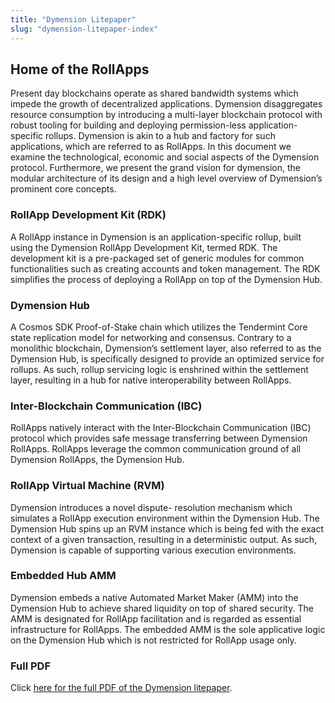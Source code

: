```yaml
---
title: "Dymension Litepaper"
slug: "dymension-litepaper-index"
---
```


## Home of the RollApps

Present day blockchains operate as shared bandwidth systems which impede the growth of decentralized applications. Dymension disaggregates resource consumption by introducing a multi-layer blockchain protocol with robust tooling for building and deploying permission-less application-specific rollups. Dymension is akin to a hub and factory for such applications, which are referred to as RollApps. In this document we examine the technological, economic and social aspects of the Dymension protocol. Furthermore, we present the grand vision for dymension, the modular architecture of its design and a high level overview of Dymension’s prominent core concepts.

### RollApp Development Kit (RDK)

A RollApp instance in Dymension is an application-specific rollup, built using the Dymension RollApp Development Kit, termed RDK. The development kit is a pre-packaged set of generic modules for common functionalities such as creating accounts and token management. The RDK simplifies the process of deploying a RollApp on top of the Dymension Hub.

### Dymension Hub

A Cosmos SDK Proof-of-Stake chain which utilizes the Tendermint Core state replication model for networking and consensus. Contrary to a monolithic blockchain, Dymension’s settlement layer, also referred to as the Dymension Hub, is specifically designed to provide an optimized service for rollups. As such, rollup servicing logic is enshrined within the settlement layer, resulting in a hub for native interoperability between RollApps.

### Inter-Blockchain Communication (IBC)

RollApps natively interact with the Inter-Blockchain Communication (IBC) protocol which provides safe message transferring between Dymension RollApps. RollApps leverage the common communication ground of all Dymension RollApps, the Dymension Hub.

### RollApp Virtual Machine (RVM)

Dymension introduces a novel dispute- resolution mechanism which simulates a RollApp execution environment within the Dymension Hub. The Dymension Hub spins up an RVM instance which is being fed with the exact context of a given transaction, resulting in a deterministic output. As such, Dymension is capable of supporting various execution environments.

### Embedded Hub AMM

Dymension embeds a native Automated Market Maker (AMM) into the Dymension Hub to achieve shared liquidity on top of shared security. The AMM is designated for RollApp facilitation and is regarded as essential infrastructure for RollApps. The embedded AMM is the sole applicative logic on the Dymension Hub which is not restricted for RollApp usage only.

### Full PDF

Click [here for the full PDF of the Dymension litepaper](https://litepaper.dymension.xyz/).
